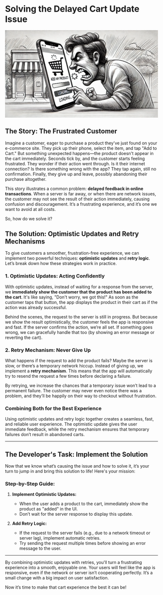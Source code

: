 # Solving the Delayed Cart Update Issue

<img src="./pictures/user.png" />

## The Story: The Frustrated Customer

Imagine a customer, eager to purchase a product they've just found on your e-commerce site. They pick up their phone, select the item, and tap "Add to Cart." But something unexpected happens—the product doesn't appear in the cart immediately. Seconds tick by, and the customer starts feeling frustrated. They wonder if their action went through. Is it their internet connection? Is there something wrong with the app? They tap again, still no confirmation. Finally, they give up and leave, possibly abandoning their purchase altogether.

This story illustrates a common problem: **delayed feedback in online transactions**. When a server is far away, or when there are network issues, the customer may not see the result of their action immediately, causing confusion and discouragement. It’s a frustrating experience, and it’s one we want to avoid at all costs.

So, how do we solve it?

## The Solution: Optimistic Updates and Retry Mechanisms

To give customers a smoother, frustration-free experience, we can implement two powerful techniques: **optimistic updates** and **retry logic**. Let’s break down how these strategies work in practice.

### 1. Optimistic Updates: Acting Confidently

With optimistic updates, instead of waiting for a response from the server, we **immediately show the customer that the product has been added to the cart**. It's like saying, "Don't worry, we got this!" As soon as the customer taps that button, the app displays the product in their cart as if the action was already successful.

Behind the scenes, the request to the server is still in progress. But because we show the result optimistically, the customer feels the app is responsive and fast. If the server confirms the action, we’re all set. If something goes wrong, we can gracefully handle that too (by showing an error message or reverting the cart).

### 2. Retry Mechanism: Never Give Up

What happens if the request to add the product fails? Maybe the server is slow, or there’s a temporary network hiccup. Instead of giving up, we implement a **retry mechanism**. This means that the app will automatically try to resend the request a few times before declaring a failure.

By retrying, we increase the chances that a temporary issue won’t lead to a permanent failure. The customer may never even notice there was a problem, and they’ll be happily on their way to checkout without frustration.

### Combining Both for the Best Experience

Using optimistic updates and retry logic together creates a seamless, fast, and reliable user experience. The optimistic update gives the user immediate feedback, while the retry mechanism ensures that temporary failures don’t result in abandoned carts.

---

## The Developer's Task: Implement the Solution

Now that we know what’s causing the issue and how to solve it, it’s your turn to jump in and bring this solution to life! Here's your mission:

### Step-by-Step Guide:

1. **Implement Optimistic Updates:**

    - When the user adds a product to the cart, immediately show the product as "added" in the UI.
    - Don’t wait for the server response to display this update.

2. **Add Retry Logic:**

    - If the request to the server fails (e.g., due to a network timeout or server lag), implement automatic retries.
    - Try sending the request multiple times before showing an error message to the user.

---

By combining optimistic updates with retries, you'll turn a frustrating experience into a smooth, enjoyable one. Your users will feel like the app is responsive, even if the network or server isn’t cooperating perfectly. It’s a small change with a big impact on user satisfaction.

Now it’s time to make that cart experience the best it can be!
